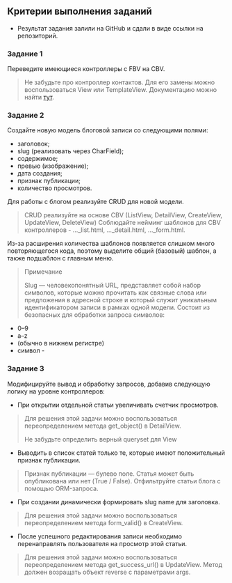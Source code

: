 ## Критерии выполнения заданий

* Результат задания залили на GitHub и сдали в виде ссылки на репозиторий.

### Задание 1

Переведите имеющиеся контроллеры с FBV на CBV.


> Не забудьте про контроллер контактов. Для его замены можно воспользоваться View или TemplateView. Документацию можно
> найти [тут](https://docs.djangoproject.com/en/5.0/ref/class-based-views/base/#django.views.generic.base.TemplateView).

### Задание 2

Создайте новую модель блоговой записи со следующими полями:

* заголовок;
* slug (реализовать через CharField);
* содержимое;
* превью (изображение);
* дата создания;
* признак публикации;
* количество просмотров.

Для работы с блогом реализуйте CRUD для новой модели.

> CRUD реализуйте на основе CBV (ListView, DetailView, CreateView, UpdateView, DeleteView) Соблюдайте нейминг шаблонов
> для CBV контроллеров - …_list.html, …_detail.html, …_form.html.

Из-за расширения количества шаблонов появляется слишком много повторяющегося кода, поэтому выделите общий (базовый)
шаблон, а также подшаблон с главным меню.

> Примечание
>
> Slug — человекопонятный URL, представляет собой набор символов, которые можно прочитать как связные слова или
> предложения в адресной строке и который служит уникальным идентификатором записи в рамках одной модели. Состоит из
> безопасных для обработки запроса символов:

* 0–9
* a–z
* (обычно в нижнем регистре)
* символ -

### Задание 3

Модифицируйте вывод и обработку запросов, добавив следующую логику на уровне контроллеров:

* При открытии отдельной статьи увеличивать счетчик просмотров.

> Для решения этой задачи можно воспользоваться переопределением метода
> get_object() в DetailView.
>
> Не забудьте определить верный queryset для View

* Выводить в список статей только те, которые имеют положительный признак публикации.

> Признак публикации — булево поле. Статья может быть опубликована или нет (True / False). Отфильтруйте статьи блога с
> помощью ORM-запроса.

* При создании динамически формировать slug name для заголовка.

> Для решения этой задачи можно воспользоваться переопределением метода form_valid() в CreateView.

* После успешного редактирования записи необходимо перенаправлять пользователя на просмотр этой статьи.

> Для решения этой задачи можно воспользоваться переопределением метода
> get_success_url() в UpdateView. Метод должен возращать объект reverse с параметрами args.